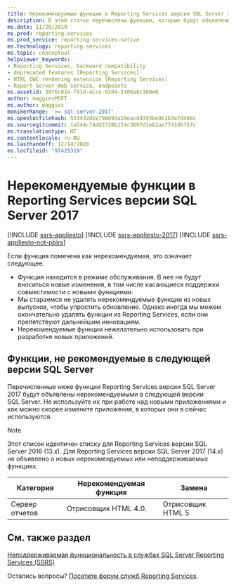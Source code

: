 ```yaml
---
title: Нерекомендуемые функции в Reporting Services версии SQL Server 2017 | Документация Майкрософт
description: В этой статье перечислены функции, которые будут объявлены нерекомендуемыми в следующей версии SQL Server Reporting Services.
ms.date: 11/20/2019
ms.prod: reporting-services
ms.prod_service: reporting-services-native
ms.technology: reporting-services
ms.topic: conceptual
helpviewer_keywords:
- Reporting Services, backward compatibility
- deprecated features [Reporting Services]
- HTML OWC rendering extension [Reporting Services]
- Report Server Web service, endpoints
ms.assetid: 3876c01e-f81d-4cce-9104-5106a8c369e6
author: maggiesMSFT
ms.author: maggies
monikerRange: '>= sql-server-2017'
ms.openlocfilehash: 553432d2e79069da19eacdd193be9b3b3e7d498c
ms.sourcegitcommit: 1a544cf4dd2720b124c3697d1e62ae7741db757c
ms.translationtype: HT
ms.contentlocale: ru-RU
ms.lasthandoff: 12/14/2020
ms.locfileid: "97425319"
---
```

# <a name="deprecated-features-in-sql-server-2017-reporting-services"></a>Нерекомендуемые функции в Reporting Services версии SQL Server 2017

[!INCLUDE [ssrs-appliesto](../includes/ssrs-appliesto.md)] [!INCLUDE [ssrs-appliesto-2017](../includes/ssrs-appliesto-2017.md)] [!INCLUDE [ssrs-appliesto-not-pbirs](../includes/ssrs-appliesto-not-pbirs.md)]

Если функция помечена как нерекомендуемая, это означает следующее.

- Функция находится в режиме обслуживания. В нее не будут вноситься новые изменения, в том числе касающиеся поддержки совместимости с новыми функциями.
- Мы стараемся не удалять нерекомендуемые функции из новых выпусков, чтобы упростить обновление. Однако иногда мы можем окончательно удалять функции из Reporting Services, если они препятствуют дальнейшим инновациям.
- Нерекомендуемые функции нежелательно использовать при разработке новых приложений.

## <a name="features-deprecated-in-the-next-version-of-sql-server"></a>Функции, не рекомендуемые в следующей версии SQL Server

Перечисленные ниже функции Reporting Services версии SQL Server 2017 будут объявлены нерекомендуемыми в следующей версии SQL Server. Не используйте их при работе над новыми приложениями и как можно скорее измените приложения, в которых они в сейчас используются.

> [!NOTE]
> Этот список идентичен списку для Reporting Services версии SQL Server 2016 (13.x). Для Reporting Services версии SQL Server 2017 (14.x) не объявлено о новых нерекомендуемых или неподдерживаемых функциях.


| **Категория** | **Нерекомендуемая функция** | **Замена** |
| --- | --- | --- |
| Сервер отчетов | Отрисовщик HTML 4.0. | Отрисовщик HTML 5 |

## <a name="see-also"></a>См. также раздел

[Неподдерживаемая функциональность в службах SQL Server Reporting Services (SSRS)](discontinued-functionality-to-sql-server-reporting-services-in-sql-server.md)

Остались вопросы? [Посетите форум служб Reporting Services](https://go.microsoft.com/fwlink/?LinkId=620231).
